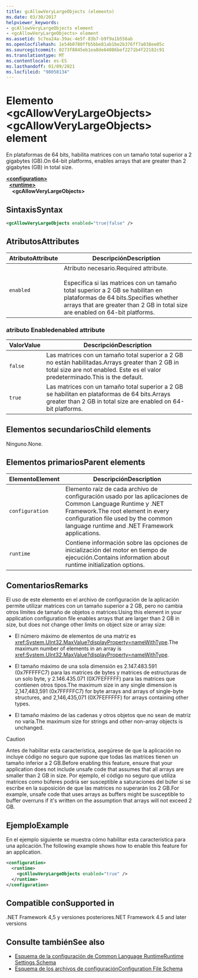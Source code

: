 ```yaml
---
title: gcAllowVeryLargeObjects (elemento)
ms.date: 03/30/2017
helpviewer_keywords:
- gcAllowVeryLargeObjects element
- <gcAllowVeryLargeObjects> element
ms.assetid: 5c7ea24a-39ac-4e5f-83b7-b9f9a1b556ab
ms.openlocfilehash: 1e54b0780ffb5bbe81ab1be2b376ff7a038ee05c
ms.sourcegitcommit: 0273f8845eb1ea8de64086bef2271b4f22182c91
ms.translationtype: MT
ms.contentlocale: es-ES
ms.lasthandoff: 01/09/2021
ms.locfileid: "98058134"
---
```

# <a name="gcallowverylargeobjects-element"></a><span data-ttu-id="8c424-102">Elemento \<gcAllowVeryLargeObjects></span><span class="sxs-lookup"><span data-stu-id="8c424-102">\<gcAllowVeryLargeObjects> element</span></span>

<span data-ttu-id="8c424-103">En plataformas de 64 bits, habilita matrices con un tamaño total superior a 2 gigabytes (GB).</span><span class="sxs-lookup"><span data-stu-id="8c424-103">On 64-bit platforms, enables arrays that are greater than 2 gigabytes (GB) in total size.</span></span>  
  
[**\<configuration>**](../configuration-element.md)\
&nbsp;&nbsp;[**\<runtime>**](runtime-element.md)\
&nbsp;&nbsp;&nbsp;&nbsp;**\<gcAllowVeryLargeObjects>**  
  
## <a name="syntax"></a><span data-ttu-id="8c424-104">Sintaxis</span><span class="sxs-lookup"><span data-stu-id="8c424-104">Syntax</span></span>  
  
```xml  
<gcAllowVeryLargeObjects enabled="true|false" />  
```  
  
## <a name="attributes"></a><span data-ttu-id="8c424-105">Atributos</span><span class="sxs-lookup"><span data-stu-id="8c424-105">Attributes</span></span>
  
|<span data-ttu-id="8c424-106">Atributo</span><span class="sxs-lookup"><span data-stu-id="8c424-106">Attribute</span></span>|<span data-ttu-id="8c424-107">Descripción</span><span class="sxs-lookup"><span data-stu-id="8c424-107">Description</span></span>|  
|---------------|-----------------|  
|`enabled`|<span data-ttu-id="8c424-108">Atributo necesario.</span><span class="sxs-lookup"><span data-stu-id="8c424-108">Required attribute.</span></span><br /><br /> <span data-ttu-id="8c424-109">Especifica si las matrices con un tamaño total superior a 2 GB se habilitan en plataformas de 64 bits.</span><span class="sxs-lookup"><span data-stu-id="8c424-109">Specifies whether arrays that are greater than 2 GB in total size are enabled on 64-bit platforms.</span></span>|  
  
### <a name="enabled-attribute"></a><span data-ttu-id="8c424-110">atributo Enabled</span><span class="sxs-lookup"><span data-stu-id="8c424-110">enabled attribute</span></span>  
  
|<span data-ttu-id="8c424-111">Valor</span><span class="sxs-lookup"><span data-stu-id="8c424-111">Value</span></span>|<span data-ttu-id="8c424-112">Descripción</span><span class="sxs-lookup"><span data-stu-id="8c424-112">Description</span></span>|  
|-----------|-----------------|  
|`false`|<span data-ttu-id="8c424-113">Las matrices con un tamaño total superior a 2 GB no están habilitadas.</span><span class="sxs-lookup"><span data-stu-id="8c424-113">Arrays greater than 2 GB in total size are not enabled.</span></span> <span data-ttu-id="8c424-114">Este es el valor predeterminado.</span><span class="sxs-lookup"><span data-stu-id="8c424-114">This is the default.</span></span>|  
|`true`|<span data-ttu-id="8c424-115">Las matrices con un tamaño total superior a 2 GB se habilitan en plataformas de 64 bits.</span><span class="sxs-lookup"><span data-stu-id="8c424-115">Arrays greater than 2 GB in total size are enabled on 64-bit platforms.</span></span>|  
  
## <a name="child-elements"></a><span data-ttu-id="8c424-116">Elementos secundarios</span><span class="sxs-lookup"><span data-stu-id="8c424-116">Child elements</span></span>  

<span data-ttu-id="8c424-117">Ninguno.</span><span class="sxs-lookup"><span data-stu-id="8c424-117">None.</span></span>  
  
## <a name="parent-elements"></a><span data-ttu-id="8c424-118">Elementos primarios</span><span class="sxs-lookup"><span data-stu-id="8c424-118">Parent elements</span></span>
  
|<span data-ttu-id="8c424-119">Elemento</span><span class="sxs-lookup"><span data-stu-id="8c424-119">Element</span></span>|<span data-ttu-id="8c424-120">Descripción</span><span class="sxs-lookup"><span data-stu-id="8c424-120">Description</span></span>|  
|-------------|-----------------|  
|`configuration`|<span data-ttu-id="8c424-121">Elemento raíz de cada archivo de configuración usado por las aplicaciones de Common Language Runtime y .NET Framework.</span><span class="sxs-lookup"><span data-stu-id="8c424-121">The root element in every configuration file used by the common language runtime and .NET Framework applications.</span></span>|  
|`runtime`|<span data-ttu-id="8c424-122">Contiene información sobre las opciones de inicialización del motor en tiempo de ejecución.</span><span class="sxs-lookup"><span data-stu-id="8c424-122">Contains information about runtime initialization options.</span></span>|  
  
## <a name="remarks"></a><span data-ttu-id="8c424-123">Comentarios</span><span class="sxs-lookup"><span data-stu-id="8c424-123">Remarks</span></span>  

 <span data-ttu-id="8c424-124">El uso de este elemento en el archivo de configuración de la aplicación permite utilizar matrices con un tamaño superior a 2 GB, pero no cambia otros límites de tamaño de objetos o matrices:</span><span class="sxs-lookup"><span data-stu-id="8c424-124">Using this element in your application configuration file enables arrays that are larger than 2 GB in size, but does not change other limits on object size or array size:</span></span>  
  
- <span data-ttu-id="8c424-125">El número máximo de elementos de una matriz es <xref:System.UInt32.MaxValue?displayProperty=nameWithType>.</span><span class="sxs-lookup"><span data-stu-id="8c424-125">The maximum number of elements in an array is <xref:System.UInt32.MaxValue?displayProperty=nameWithType>.</span></span>  
  
- <span data-ttu-id="8c424-126">El tamaño máximo de una sola dimensión es 2.147.483.591 (0x7FFFFFC7) para las matrices de bytes y matrices de estructuras de un solo byte, y 2.146.435.071 (0X7FEFFFFF) para las matrices que contienen otros tipos.</span><span class="sxs-lookup"><span data-stu-id="8c424-126">The maximum size in any single dimension is 2,147,483,591 (0x7FFFFFC7) for byte arrays and arrays of single-byte structures, and 2,146,435,071 (0X7FEFFFFF) for arrays containing other types.</span></span>  
  
- <span data-ttu-id="8c424-127">El tamaño máximo de las cadenas y otros objetos que no sean de matriz no varía.</span><span class="sxs-lookup"><span data-stu-id="8c424-127">The maximum size for strings and other non-array objects is unchanged.</span></span>  
  
> [!CAUTION]
> <span data-ttu-id="8c424-128">Antes de habilitar esta característica, asegúrese de que la aplicación no incluye código no seguro que supone que todas las matrices tienen un tamaño inferior a 2 GB.</span><span class="sxs-lookup"><span data-stu-id="8c424-128">Before enabling this feature, ensure that your application does not include unsafe code that assumes that all arrays are smaller than 2 GB in size.</span></span> <span data-ttu-id="8c424-129">Por ejemplo, el código no seguro que utiliza matrices como búferes podría ser susceptible a saturaciones del búfer si se escribe en la suposición de que las matrices no superarán los 2 GB.</span><span class="sxs-lookup"><span data-stu-id="8c424-129">For example, unsafe code that uses arrays as buffers might be susceptible to buffer overruns if it's written on the assumption that arrays will not exceed 2 GB.</span></span>  
  
## <a name="example"></a><span data-ttu-id="8c424-130">Ejemplo</span><span class="sxs-lookup"><span data-stu-id="8c424-130">Example</span></span>  

 <span data-ttu-id="8c424-131">En el ejemplo siguiente se muestra cómo habilitar esta característica para una aplicación.</span><span class="sxs-lookup"><span data-stu-id="8c424-131">The following example shows how to enable this feature for an application.</span></span>  
  
```xml  
<configuration>  
  <runtime>  
    <gcAllowVeryLargeObjects enabled="true" />  
  </runtime>  
</configuration>  
```  
  
## <a name="supported-in"></a><span data-ttu-id="8c424-132">Compatible con</span><span class="sxs-lookup"><span data-stu-id="8c424-132">Supported in</span></span>

<span data-ttu-id="8c424-133">.NET Framework 4,5 y versiones posteriores</span><span class="sxs-lookup"><span data-stu-id="8c424-133">.NET Framework 4.5 and later versions</span></span>

## <a name="see-also"></a><span data-ttu-id="8c424-134">Consulte también</span><span class="sxs-lookup"><span data-stu-id="8c424-134">See also</span></span>

- [<span data-ttu-id="8c424-135">Esquema de la configuración de Common Language Runtime</span><span class="sxs-lookup"><span data-stu-id="8c424-135">Runtime Settings Schema</span></span>](index.md)
- [<span data-ttu-id="8c424-136">Esquema de los archivos de configuración</span><span class="sxs-lookup"><span data-stu-id="8c424-136">Configuration File Schema</span></span>](../index.md)
